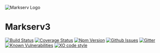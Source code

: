 ![Markserv Logo](https://markserv.space/img/markserv-logo.png)

# Markserv3

[![Build Status](https://travis-ci.org/F1LT3R/markserv3.svg?branch=master)](https://travis-ci.org/F1LT3R/markserv3)
[![Coverage Status](https://coveralls.io/repos/github/F1LT3R/markserv3/badge.svg?branch=master)](https://coveralls.io/github/F1LT3R/markserv3?branch=master)
[![Npm Version](https://img.shields.io/npm/v/markserv3.svg)](https://www.npmjs.com/package/markserv3)
[![Github Issues](https://img.shields.io/github/issues/f1lt3r/markserv3.svg)](https://github.com/F1LT3R/markserv3/issues)
[![Gitter](https://img.shields.io/gitter/room/nwjs/markserv-cli.svg)](https://gitter.im/markserv)
[![Known Vulnerabilities](https://snyk.io/test/github/f1lt3r/markserv3/badge.svg)](https://snyk.io/test/github/f1lt3r/markserv3)
[![XO code style](https://img.shields.io/badge/code_style-XO-5ed9c7.svg)](https://github.com/sindresorhus/xo)

